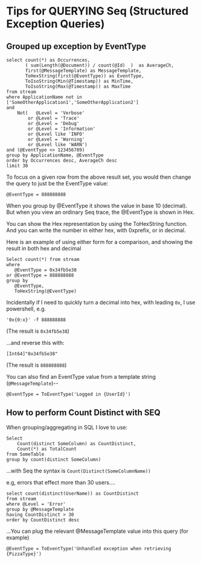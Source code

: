 # Tips for QUERYING Seq (Structured Exception Queries)


## Grouped up exception by EventType


	select count(*) as Occurrences,
		   ( sum(Length(@Document)) / count(@Id)  )  as AverageCh,
		   first(@MessageTemplate) as MessageTemplate,
		   ToHexString(first(@EventType)) as EventType,
		   ToIsoString(Min(@Timestamp)) as MinTime,
		   ToIsoString(Max(@Timestamp)) as MaxTime
	from stream
	where ApplicationName not in  ['SomeOtherApplication1','SomeOtherApplication2']
	and
		Not(   @Level = 'Verbose'
			or @Level = 'Trace'
			or @Level = 'Debug'
			or @Level = 'Information'
			or @Level like 'INFO'
			or @Level = 'Warning'
			or @Level like 'WARN')
	and (@EventType <> 123456789)
	group by ApplicationName, @EventType
	order by Occurrences desc, AverageCh desc
	limit 30


To focus on a given row from the above result set, you would then change the query to just be the EventType value:

	@EventType = 888888888



When you group by @EventType it shows the value in base 10 (decimal). But when you view an ordinary Seq trace, the @EventType is shown in Hex.

You can show the Hex representation by using the ToHexString function. And you can write the number in either hex, with 0xprefix, or in decimal.

Here is an example of using either form for a comparison, and showing the result in both hex and decimal


	Select count(*) from stream
	where
	   @EventType = 0x34fb5e38
	or @EventType = 888888888
	group by
	   @EventType,
	   ToHexString(@EventType)

Incidentally if I need to quickly turn a decimal into hex, with leading `0x`, I use powershell, e.g.

	'0x{0:x}' -f 888888888


(The result is `0x34fb5e38`)

...and reverse this with:

	[Int64]"0x34fb5e38"

(The result is `888888888`)


You can also find an EventType value from a template string (`@MessageTemplate`)--

    @EventType = ToEventType('Logged in {UserId}')



## How to perform Count Distinct with SEQ

When grouping/aggregating in SQL I love to use:

	Select
		Count(distinct SomeColumn) as CountDistinct,
		Count(*) as TotalCount
	from SomeTable
	group by count(distinct SomeColumn)

...with Seq the syntax is `Count(Distinct(SomeColumnName))`

e.g, errors that effect more than 30 users....


    select count(distinct(UserName)) as CountDistinct
	from stream
	where @Level = 'Error'
	group by @MessageTemplate
	having CountDistinct > 30
	order by CountDistinct desc


...You can plug the relevant @MessageTemplate value into this query (for example)

	@EventType = ToEventType('Unhandled exception when retrieving {PizzaType}')

